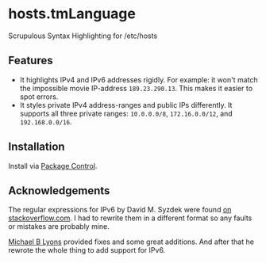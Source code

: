 # hosts.tmLanguage

Scrupulous Syntax Highlighting for /etc/hosts

## Features

* It highlights IPv4 and IPv6 addresses rigidly. For example: it won't match the impossible movie IP-address `189.23.290.13`. This makes it easier to spot errors.
* It styles private IPv4 address-ranges and public IPs differently. It supports all three private ranges: `10.0.0.0/8`, `172.16.0.0/12`, and `192.168.0.0/16`.

## Installation

Install via [Package Control](https://packagecontrol.io/).

## Acknowledgements

The regular expressions for IPv6 by David M. Syzdek were found [on stackoverflow.com](http://stackoverflow.com/a/17871737/852657). I had to rewrite them in a different format so any faults or mistakes are probably mine.

[Michael B Lyons](https://github.com/michaelblyons) provided fixes and some great additions. And after that he rewrote the whole thing to add support for IPv6.
